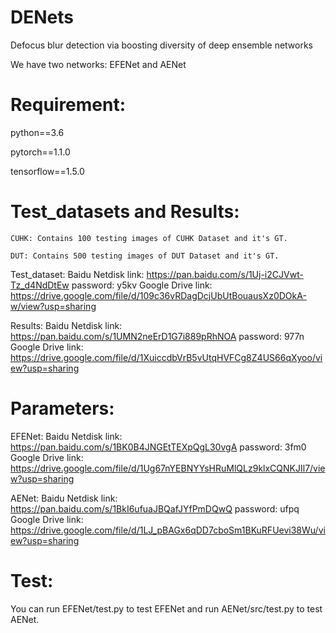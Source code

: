 # DENets
Defocus blur detection via boosting diversity of deep ensemble networks

We have two networks: EFENet and AENet


# Requirement:
python==3.6

pytorch==1.1.0

tensorflow==1.5.0


# Test_datasets and Results:

    CUHK: Contains 100 testing images of CUHK Dataset and it's GT.
 
    DUT: Contains 500 testing images of DUT Dataset and it's GT.

Test_dataset:
Baidu Netdisk link: https://pan.baidu.com/s/1Uj-i2CJVwt-Tz_d4NdDtEw password: y5kv
Google Drive link: https://drive.google.com/file/d/109c36vRDagDcjUbUtBouausXz0DOkA-w/view?usp=sharing

Results:
Baidu Netdisk link: https://pan.baidu.com/s/1UMN2neErD1G7i889pRhNOA password: 977n
Google Drive link: https://drive.google.com/file/d/1XuiccdbVrB5vUtqHVFCg8Z4US66qXyoo/view?usp=sharing


# Parameters:
EFENet:
Baidu Netdisk link: https://pan.baidu.com/s/1BK0B4JNGEtTEXpQgL30vgA  password: 3fm0
Google Drive link: https://drive.google.com/file/d/1Ug67nYEBNYYsHRuMlQLz9klxCQNKJIl7/view?usp=sharing

AENet:
Baidu Netdisk link: https://pan.baidu.com/s/1BkI6ufuaJBQafJYfPmDQwQ  password: ufpq 
Google Drive link: https://drive.google.com/file/d/1LJ_pBAGx6qDD7cboSm1BKuRFUevi38Wu/view?usp=sharing

# Test:
You can run EFENet/test.py to test EFENet and run AENet/src/test.py to test AENet.
